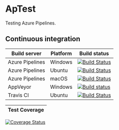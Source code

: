 # ApTest

Testing Azure Pipelines.

## Continuous integration

Build server | Platform | Build status
--- | --- | ---
Azure Pipelines | Windows | [![Build Status](https://dev.azure.com/deqenq/ApTest/_apis/build/status/deqenq.ApTest%20-%20Windows?branchName=master)](https://dev.azure.com/deqenq/ApTest/_build/latest?definitionId=1&branchName=master)
Azure Pipelines | Ubuntu | [![Build Status](https://dev.azure.com/deqenq/ApTest/_apis/build/status/deqenq.ApTest%20-%20Ubuntu?branchName=master)](https://dev.azure.com/deqenq/ApTest/_build/latest?definitionId=3&branchName=master)
Azure Pipelines | macOS | [![Build Status](https://dev.azure.com/deqenq/ApTest/_apis/build/status/deqenq.ApTest%20-%20macOS?branchName=master)](https://dev.azure.com/deqenq/ApTest/_build/latest?definitionId=2&branchName=master)
AppVeyor | Windows | [![Build status](https://ci.appveyor.com/api/projects/status/dt9irnfnenmsa1q7/branch/master?svg=true)](https://ci.appveyor.com/project/deqenq/aptest/branch/master)
Travis CI | Ubuntu | [![Build Status](https://travis-ci.org/deqenq/ApTest.svg?branch=master)](https://travis-ci.org/deqenq/ApTest)

Test Coverage |
--- |
[![Coverage Status](https://coveralls.io/repos/github/deqenq/ApTest/badge.svg?branch=master)](https://coveralls.io/github/deqenq/ApTest?branch=master)
